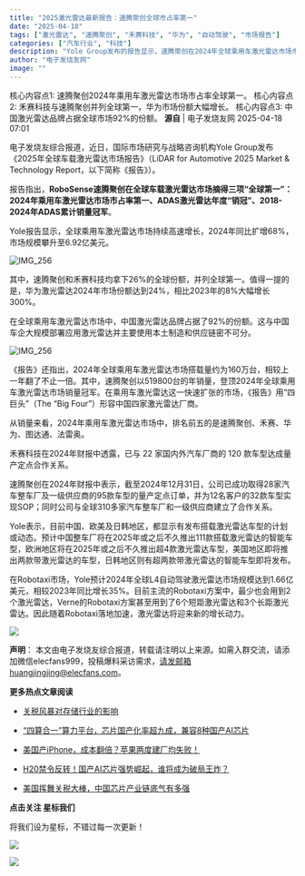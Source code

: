 ```yaml
---
title: "2025激光雷达最新报告：速腾聚创全球市占率第一"
date: "2025-04-18"
tags: ["激光雷达", "速腾聚创", "禾赛科技", "华为", "自动驾驶", "市场报告"]
categories: ["汽车行业", "科技"]
description: "Yole Group发布的报告显示，速腾聚创在2024年全球乘用车激光雷达市场市占率第一，并列第一的是禾赛科技，华为激光雷达市场份额大幅增长。中国激光雷达品牌占据了92%的全球市场份额。"
author: "电子发烧友网"
image: ""
---
```


核心内容点1: 速腾聚创2024年乘用车激光雷达市场市占率全球第一。
核心内容点2: 禾赛科技与速腾聚创并列全球第一，华为市场份额大幅增长。
核心内容点3: 中国激光雷达品牌占据全球市场92%的份额。
**源自** | 电子发烧友网   2025-04-18 07:01  
  
电子发烧友综合报道，近日，国际市场研究与战略咨询机构Yole Group发布《2025年全球车载激光雷达市场报告》（LiDAR for Automotive 2025 Market & Technology Report，以下简称《报告》）。  
  
报告指出，**RoboSense速腾聚创在全球车载激光雷达市场摘得三项“全球第一”：2024年乘用车激光雷达市场市占率第一、ADAS激光雷达年度“销冠”、2018-2024年ADAS累计销量冠军**。  
  
Yole报告显示，全球乘用车激光雷达市场持续高速增长，2024年同比扩增68%，市场规模攀升至6.92亿美元。  
  
![IMG_256](https://ai.programnotes.cn/img/ai/36b5065d4d719992e9bc5c659e226630.png)  
  
其中，速腾聚创和禾赛科技均拿下26%的全球份额，并列全球第一。值得一提的是，华为激光雷达2024年市场份额达到24%，相比2023年的8%大幅增长300%。  
  
在全球乘用车激光雷达市场中，中国激光雷达品牌占据了92%的份额。这与中国车企大规模部署应用激光雷达并主要使用本土制造和供应链密不可分。  
  
![IMG_256](https://ai.programnotes.cn/img/ai/30a8be4cf9f774b243cb9e584a8c246e.png)  
  
《报告》还指出，2024年全球乘用车激光雷达市场搭载量约为160万台，相较上一年翻了不止一倍。其中，速腾聚创以519800台的年销量，登顶2024年全球乘用车激光雷达市场销量冠军。在乘用车激光雷达这一快速扩张的市场，《报告》用“四巨头”（The “Big Four”）形容中国四家激光雷达厂商。  
  
从销量来看，2024年乘用车激光雷达市场中，排名前五的是速腾聚创、禾赛、华为、图达通、法雷奥。  
  
禾赛科技在2024年财报中透露，已与 22 家国内外汽车厂商的 120 款车型达成量产定点合作关系。  
  
速腾聚创在2024年财报中表示，截至2024年12月31日，公司已成功取得28家汽车整车厂及一级供应商的95款车型的量产定点订单，并为12名客户的32款车型实现SOP；同时公司与全球310多家汽车整车厂和一级供应商建立了合作关系。  
  
Yole表示，目前中国、欧美及日韩地区，都显示有发布搭载激光雷达车型的计划或动态。预计中国整车厂将在2025年或之后不久推出111款搭载激光雷达的智能车型，欧洲地区将在2025年或之后不久推出超4款激光雷达车型，美国地区即将推出两款带激光雷达的车型，日韩地区则有超两款带激光雷达的智能车型即将发布。  
  
在Robotaxi市场，Yole预计2024年全球L4自动驾驶激光雷达市场规模达到1.66亿美元，相较2023年同比增长35%。目前主流的Robotaxi方案中，最少也会用到2个激光雷达，Verne的Robotaxi方案甚至用到了6个短距激光雷达和3个长距激光雷达。因此随着Robotaxi落地加速，激光雷达将迎来新的增长动力。  
  
![](https://ai.programnotes.cn/img/ai/b791cc1f11aca87976b029f2b3e2af3c.png)  
  
**声明**：
本文由电子发烧友综合报道，转载请注明以上来源。如需入群交流，请添加微信elecfans999，投稿爆料采访需求，请发邮箱huangjingjing@elecfans.com。  
  
  
**更多热点文章阅读**  
- [关税风暴对存储行业的影响](https://mp.weixin.qq.com/s?__biz=MjM5NjIzMDkwMQ==&mid=2651758907&idx=1&sn=bd85add0bccb671dcba6a3e99f484bc6&scene=21#wechat_redirect)  
  
  
- [“四算合一”算力平台，芯片国产化率超九成，兼容8种国产AI芯片](https://mp.weixin.qq.com/s?__biz=MjM5NjIzMDkwMQ==&mid=2651758894&idx=1&sn=509fb2362d1b11ab3748491d8315e5cd&scene=21#wechat_redirect)  
  
  
- [美国产iPhone，成本翻倍？苹果两度建厂均失败！](https://mp.weixin.qq.com/s?__biz=MjM5NjIzMDkwMQ==&mid=2651758882&idx=1&sn=45f86ef9dd0ec6bd6a5376752994bc42&scene=21#wechat_redirect)  
  
  
- [H20禁令反转！国产AI芯片强势崛起，谁将成为破局王炸？](https://mp.weixin.qq.com/s?__biz=MjM5NjIzMDkwMQ==&mid=2651758742&idx=1&sn=7dabd7d8940f165846f3e805d0b19340&scene=21#wechat_redirect)  
  
  
- [美国挥舞关税大棒，中国芯片产业链底气有多强](https://mp.weixin.qq.com/s?__biz=MjM5NjIzMDkwMQ==&mid=2651758686&idx=1&sn=a1e3b9de1b010f8346e3c34f825ac9e3&scene=21#wechat_redirect)  
  
  
**点击关注 星标我们**  
  
  
将我们设为星标，不错过每一次更新！  
  
![](https://ai.programnotes.cn/img/ai/d7ccb4d298fe242968b1a117cf2fc968.png)  
  
  
![](https://ai.programnotes.cn/img/ai/adc828b756a58e1749ebd13b574f3cef.gif)  

  
